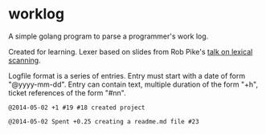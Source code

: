 worklog
=======

A simple golang program to parse a programmer's work log.

Created for learning. Lexer based on slides from Rob Pike's [talk on lexical scanning](https://www.youtube.com/watch?v=HxaD_trXwRE "Lexical Scanning in Go - Rob Pike"). 

Logfile format is a series of entries. Entry must start with a date of form "@yyyy-mm-dd". Entry can contain text, multiple duration of the form "+h", ticket references of the form "#nn".

`@2014-05-02 +1 #19 #18 created project`

`@2014-05-02 Spent +0.25 creating a readme.md file #23`